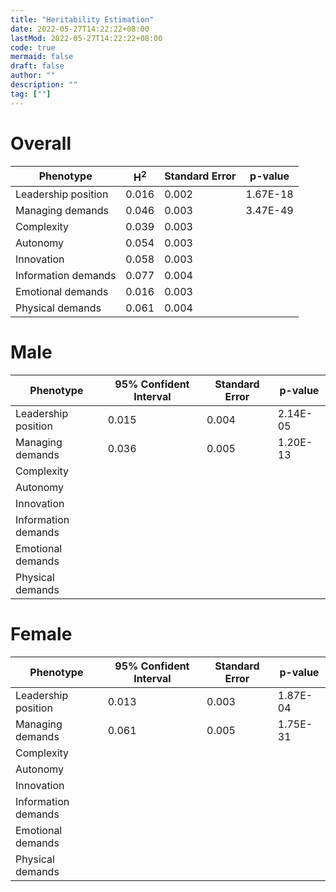 ```yaml
---
title: "Heritability Estimation"
date: 2022-05-27T14:22:22+08:00
lastMod: 2022-05-27T14:22:22+08:00
code: true
mermaid: false
draft: false
author: ""
description: ""
tag: [""]
---
```



# Overall

| Phenotype           | H<sup>2</sup> | Standard Error   | p-value    |
| ------------------- | ------------- | ---------------- | ---------- |
| Leadership position | 0.016         | 0.002            | 1.67E-18   |
| Managing demands    | 0.046         | 0.003            | 3.47E-49   |
| Complexity          | 0.039         | 0.003            |            |
| Autonomy            | 0.054         | 0.003            |            |
| Innovation          | 0.058         | 0.003            |            |
| Information demands | 0.077         | 0.004            |            |
| Emotional demands   | 0.016         | 0.003            |            |
| Physical demands    | 0.061         | 0.004            |            |


# Male

| Phenotype             | 95% Confident Interval   | Standard Error   | p-value    |
| --------------------- | ------------------------ | ---------------- | ---------- |
| Leadership position   | 0.015                    | 0.004            | 2.14E-05   |
| Managing demands      | 0.036                    | 0.005            | 1.20E-13   |
| Complexity            |                          |                  |            |
| Autonomy              |                          |                  |            |
| Innovation            |                          |                  |            |
| Information demands   |                          |                  |            |
| Emotional demands     |                          |                  |            |
| Physical demands      |                          |                  |            |

# Female

| Phenotype             | 95% Confident Interval   | Standard Error   | p-value    |
| --------------------- | ------------------------ | ---------------- | ---------- |
| Leadership position   | 0.013                    | 0.003            | 1.87E-04   |
| Managing demands      | 0.061                    | 0.005            | 1.75E-31   |
| Complexity            |                          |                  |            |
| Autonomy              |                          |                  |            |
| Innovation            |                          |                  |            |
| Information demands   |                          |                  |            |
| Emotional demands     |                          |                  |            |
| Physical demands      |                          |                  |            |
